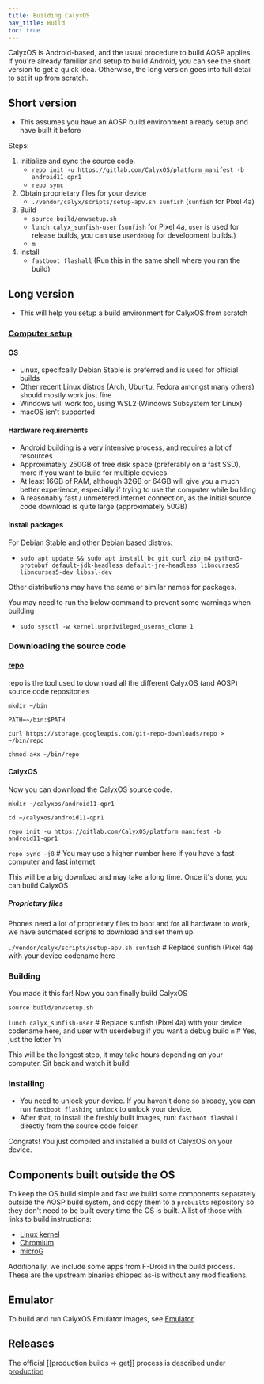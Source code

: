 ```yaml
---
title: Building CalyxOS
nav_title: Build
toc: true
---
```


CalyxOS is Android-based, and the usual procedure to build AOSP applies. If you're already familiar and setup to build Android, you can see the short version to get a quick idea. Otherwise, the long version goes into full detail to set it up from scratch.

## Short version
* This assumes you have an AOSP build environment already setup and have built it before

Steps:
1. Initialize and sync the source code.
   * `repo init -u https://gitlab.com/CalyxOS/platform_manifest -b android11-qpr1`
   * `repo sync`
2. Obtain proprietary files for your device
   * `./vendor/calyx/scripts/setup-apv.sh sunfish` (`sunfish` for Pixel 4a)
3. Build
   * `source build/envsetup.sh`
   * `lunch calyx_sunfish-user` (`sunfish` for Pixel 4a, `user` is used for release builds, you can use `userdebug` for development builds.)
   * `m`
4. Install
   * `fastboot flashall` (Run this in the same shell where you ran the build)

## Long version
* This will help you setup a build environment for CalyxOS from scratch

### [Computer setup](https://source.android.com/setup/build/initializing)

#### OS
* Linux, specifcally Debian Stable is preferred and is used for official builds
* Other recent Linux distros (Arch, Ubuntu, Fedora amongst many others) should mostly work just fine
* Windows will work too, using WSL2 (Windows Subsystem for Linux)
* macOS isn't supported

#### Hardware requirements
* Android building is a very intensive process, and requires a lot of resources
* Approximately 250GB of free disk space (preferably on a fast SSD), more if you want to build for multiple devices
* At least 16GB of RAM, although 32GB or 64GB will give you a much better experience, especially if trying to use the computer while building
* A reasonably fast / unmetered internet connection, as the initial source code download is quite large (approximately 50GB)

#### Install packages

For Debian Stable and other Debian based distros:
* `sudo apt update && sudo apt install bc git curl zip m4 python3-protobuf default-jdk-headless default-jre-headless libncurses5 libncurses5-dev libssl-dev`

Other distributions may have the same or similar names for packages.

You may need to run the below command to prevent some warnings when building
* `sudo sysctl -w kernel.unprivileged_userns_clone 1`

### Downloading the source code

#### [repo](https://source.android.com/setup/develop#installing-repo)
repo is the tool used to download all the different CalyxOS (and AOSP) source code repositories

`mkdir ~/bin`

`PATH=~/bin:$PATH`

`curl https://storage.googleapis.com/git-repo-downloads/repo > ~/bin/repo`

`chmod a+x ~/bin/repo`

#### CalyxOS
Now you can download the CalyxOS source code.

`mkdir ~/calyxos/android11-qpr1`

`cd ~/calyxos/android11-qpr1`

`repo init -u https://gitlab.com/CalyxOS/platform_manifest -b android11-qpr1`

`repo sync -j8` # You may use a higher number here if you have a fast computer and fast internet

This will be a big download and may take a long time. Once it's done, you can build CalyxOS

##### Proprietary files
Phones need a lot of proprietary files to boot and for all hardware to work, we have automated scripts to download and set them up.

`./vendor/calyx/scripts/setup-apv.sh sunfish` # Replace sunfish (Pixel 4a) with your device codename here

### Building
You made it this far! Now you can finally build CalyxOS

`source build/envsetup.sh`

`lunch calyx_sunfish-user` # Replace sunfish (Pixel 4a) with your device codename here, and user with userdebug if you want a debug build
`m` # Yes, just the letter 'm'

This will be the longest step, it may take hours depending on your computer. Sit back and watch it build!

### Installing
* You need to unlock your device. If you haven't done so already, you can run `fastboot flashing unlock` to unlock your device.
* After that, to install the freshly built images, run: `fastboot flashall` directly from the source code folder.

Congrats! You just compiled and installed a build of CalyxOS on your device.

## Components built outside the OS
To keep the OS build simple and fast we build some components separately outside the AOSP build system, and copy them to a `prebuilts` repository so they don't need to be built every time the OS is built. A list of those with links to build instructions:

* [Linux kernel](kernel)
* [Chromium](chromium)
* [microG](microg)

Additionally, we include some apps from F-Droid in the build process. These are the upstream binaries shipped as-is without any modifications.

## Emulator
To build and run CalyxOS Emulator images, see [Emulator](emulator)

## Releases

The official [[production builds => get]] process is described under [production](production)
